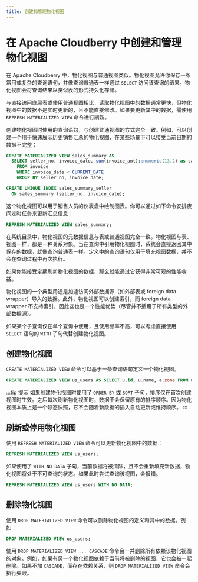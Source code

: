 ```yaml
---
title: 创建和管理物化视图
---
```


# 在 Apache Cloudberry 中创建和管理物化视图

在 Apache Cloudberry 中，物化视图与普通视图类似。物化视图允许你保存一条常用或复杂的查询语句，并像查询普通表一样通过 `SELECT` 访问该查询的结果。物化视图会将查询结果以类似表的形式持久化存储。

与直接访问底层表或使用普通视图相比，读取物化视图中的数据通常更快，但物化视图中的数据不是实时更新的，且不能直接修改。如果要更新其中的数据，需使用 `REFRESH MATERIALIZED VIEW` 命令进行刷新。

创建物化视图时使用的查询语句，与创建普通视图的方式完全一致。例如，可以创建一个用于快速展示历史销售汇总的物化视图，在某些场景下可以接受当前日期的数据不完整：

```sql
CREATE MATERIALIZED VIEW sales_summary AS
  SELECT seller_no, invoice_date, sum(invoice_amt)::numeric(13,2) as sales_amt
    FROM invoice
    WHERE invoice_date < CURRENT_DATE
    GROUP BY seller_no, invoice_date;

CREATE UNIQUE INDEX sales_summary_seller
  ON sales_summary (seller_no, invoice_date);
```

这个物化视图可以用于销售人员的仪表盘中绘制图表。你可以通过如下命令安排夜间定时任务来更新汇总信息：

```sql
REFRESH MATERIALIZED VIEW sales_summary;
```

在系统目录中，物化视图的元数据信息与表或普通视图完全一致。物化视图与表、视图一样，都是一种关系对象。当在查询中引用物化视图时，系统会直接返回其中保存的数据，就像查询普通表一样。定义中的查询语句仅用于填充视图数据，并不会在查询过程中再次执行。

如果你能接受定期刷新物化视图的数据，那么就能通过它获得非常可观的性能收益。

物化视图的一个典型用途是加速访问外部数据源（如外部表或 foreign data wrapper）导入的数据。此外，物化视图可以创建索引，而 foreign data wrapper 不支持索引，因此这也是一个性能优势（尽管并不适用于所有类型的外部数据源）。

如果某个子查询仅在单个查询中使用，且使用频率不高，可以考虑直接使用 `SELECT` 语句的 `WITH` 子句代替创建物化视图。

## 创建物化视图

`CREATE MATERIALIZED VIEW` 命令可以基于一条查询语句定义一个物化视图。

```sql
CREATE MATERIALIZED VIEW us_users AS SELECT u.id, u.name, a.zone FROM users u, address a WHERE a.country = 'USA';
```

:::tip 提示
如果创建物化视图时使用了 `ORDER BY` 或 `SORT` 子句，排序仅在首次创建视图时生效。之后每次刷新物化视图时，数据不会保留原有的排序顺序。因为物化视图本质上是一个静态快照，它不会随着新数据的插入自动更新或维持顺序。
:::

## 刷新或停用物化视图

使用 `REFRESH MATERIALIZED VIEW` 命令可以更新物化视图中的数据：

```sql
REFRESH MATERIALIZED VIEW us_users;
```

如果使用了 `WITH NO DATA` 子句，当前数据将被清除，且不会重新填充新数据，物化视图将处于不可查询的状态。如果此时尝试查询该视图，会报错。

```sql
REFRESH MATERIALIZED VIEW us_users WITH NO DATA;
```

## 删除物化视图

使用 `DROP MATERIALIZED VIEW` 命令可以删除物化视图的定义和其中的数据。例如：

```sql
DROP MATERIALIZED VIEW us_users;
```

使用 `DROP MATERIALIZED VIEW ... CASCADE` 命令会一并删除所有依赖该物化视图的对象。例如，如果有另一个物化视图依赖于当前将被删除的视图，它也会被一起删除。如果不加 `CASCADE`，而存在依赖关系，则 `DROP MATERIALIZED VIEW` 命令会执行失败。
